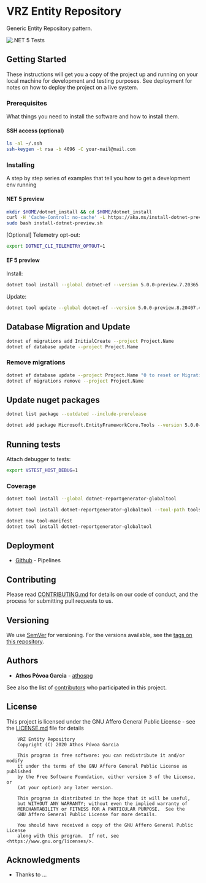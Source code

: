 # VRZ Entity Repository

Generic Entity Repository pattern.

![.NET 5 Tests](https://github.com/athospg/vrz-entity-repository/workflows/.NET%205%20Tests/badge.svg)

## Getting Started

These instructions will get you a copy of the project up and running on your local machine for development and testing purposes. See deployment for notes on how to deploy the project on a live system.

### Prerequisites

What things you need to install the software and how to install them.

#### SSH access (optional)

```bash
ls -al ~/.ssh
ssh-keygen -t rsa -b 4096 -C your-mail@mail.com
```

### Installing

A step by step series of examples that tell you how to get a development env running

#### NET 5 preview

```bash
mkdir $HOME/dotnet_install && cd $HOME/dotnet_install
curl -H 'Cache-Control: no-cache' -L https://aka.ms/install-dotnet-preview -o install-dotnet-preview.sh
sudo bash install-dotnet-preview.sh
```

\[Optional\] Telemetry opt-out:

```bash
export DOTNET_CLI_TELEMETRY_OPTOUT=1
```

#### EF 5 preview

Install:

```bash
dotnet tool install --global dotnet-ef --version 5.0.0-preview.7.20365.15
```

Update:

```bash
dotnet tool update --global dotnet-ef --version 5.0.0-preview.8.20407.4
```

## Database Migration and Update

```bash
dotnet ef migrations add InitialCreate --project Project.Name
dotnet ef database update --project Project.Name
```

### Remove migrations

```bash
dotnet ef database update --project Project.Name "0 to reset or MigrationId"
dotnet ef migrations remove --project Project.Name
```

## Update nuget packages

```bash
dotnet list package --outdated --include-prerelease
```

```bash
dotnet add package Microsoft.EntityFrameworkCore.Tools --version 5.0.0-preview.8.20407.4
```

## Running tests

Attach debugger to tests:

```bash
export VSTEST_HOST_DEBUG=1
```

### Coverage

```bash
dotnet tool install --global dotnet-reportgenerator-globaltool

dotnet tool install dotnet-reportgenerator-globaltool --tool-path tools

dotnet new tool-manifest
dotnet tool install dotnet-reportgenerator-globaltool
```

## Deployment

- [Github](https://github.com/features/actions) - Pipelines

## Contributing

Please read [CONTRIBUTING.md](CONTRIBUTING.md) for details on our code of conduct, and the process for submitting pull requests to us.

## Versioning

We use [SemVer](http://semver.org/) for versioning. For the versions available, see the [tags on this repository](https://github.com/athospg/vrz-entity-repository/tags).

## Authors

- **Athos Póvoa Garcia** - [athospg](https://github.com/athospg)

See also the list of [contributors](https://github.com/athospg/vrz-entity-repository/contributors) who participated in this project.

## License

This project is licensed under the GNU Affero General Public License - see the [LICENSE.md](LICENSE.md) file for details

```text
    VRZ Entity Repository
    Copyright (C) 2020 Athos Póvoa Garcia

    This program is free software: you can redistribute it and/or modify
    it under the terms of the GNU Affero General Public License as published
    by the Free Software Foundation, either version 3 of the License, or
    (at your option) any later version.

    This program is distributed in the hope that it will be useful,
    but WITHOUT ANY WARRANTY; without even the implied warranty of
    MERCHANTABILITY or FITNESS FOR A PARTICULAR PURPOSE.  See the
    GNU Affero General Public License for more details.

    You should have received a copy of the GNU Affero General Public License
    along with this program.  If not, see <https://www.gnu.org/licenses/>.
```

## Acknowledgments

- Thanks to ...
